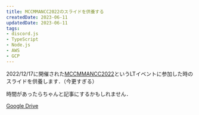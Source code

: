 ```yaml
---
title: MCCMMANCC2022のスライドを供養する
createdDate: 2023-06-11
updatedDate: 2023-06-11
tags:
- discord.js
- TypeScript
- Node.js
- AWS
- GCP
---
```


2022/12/17に開催された[MCCMMANCC2022](https://uecmma.github.io/MCCMMANCC2022/)というLTイベントに参加した時のスライドを供養します．（今更すぎる）

時間があったらちゃんと記事にするかもしれません．

[Google Drive](https://docs.google.com/presentation/d/1VGrP051uMTWE4Rjux6V_46tKQn1OFvyX/edit?usp=drive_link&ouid=109090734090272776123&rtpof=true&sd=true)